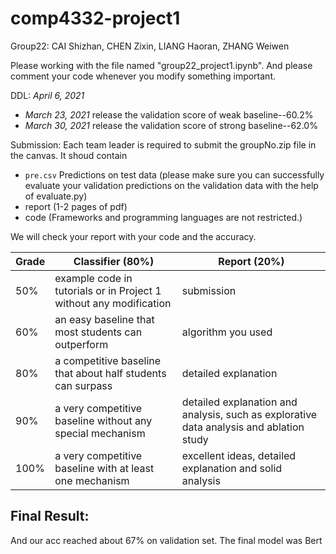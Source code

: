 # comp4332-project1

Group22: CAI Shizhan, CHEN Zixin, LIANG Haoran, ZHANG Weiwen

Please working with the file named "group22_project1.ipynb". And please comment your code whenever you modify something important.

DDL: *April 6, 2021*
- *March 23, 2021* release the validation score of weak baseline--60.2%
- *March 30, 2021* release the validation score of strong baseline--62.0%

Submission: Each team leader is required to submit the groupNo.zip file in the canvas. It shoud contain 
- `pre.csv` Predictions on test data (please make sure you can successfully evaluate your validation predictions on the validation data with the help of evaluate.py)
- report (1-2 pages of pdf)
- code (Frameworks and programming languages are not restricted.)

We will check your report with your code and the accuracy.

| Grade | Classifier (80%)                                                   | Report (20%)                      |
|-------|--------------------------------------------------------------------|-----------------------------------|
| 50%   | example code in tutorials or in Project 1 without any modification | submission                        |
| 60%   | an easy baseline that most students can outperform                 | algorithm you used                |
| 80%   | a competitive baseline that about half students can surpass        | detailed explanation              |
| 90%   | a very competitive baseline without any special mechanism          | detailed explanation and analysis, such as explorative data analysis and ablation study |
| 100%  | a very competitive baseline with at least one mechanism            | excellent ideas, detailed explanation and solid analysis |


## Final Result:  
And our acc reached about 67% on validation set. The final model was Bert
